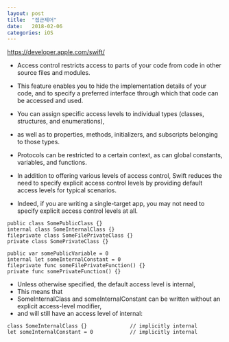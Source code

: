 ```yaml
---
layout: post
title:  "접근제어"
date:   2018-02-06
categories: iOS
---
```


<https://developer.apple.com/swift/>

- Access control restricts access to parts of your code from code in other source files and modules.
- This feature enables you to hide the implementation details of your code, and to specify a preferred interface through which that code can be accessed and used.

- You can assign specific access levels to individual types (classes, structures, and enumerations), 
- as well as to properties, methods, initializers, and subscripts belonging to those types. 
- Protocols can be restricted to a certain context, as can global constants, variables, and functions.

- In addition to offering various levels of access control, Swift reduces the need to specify explicit access control levels by providing default access levels for typical scenarios. 
- Indeed, if you are writing a single-target app, you may not need to specify explicit access control levels at all.

```
public class SomePublicClass {}
internal class SomeInternalClass {}
fileprivate class SomeFilePrivateClass {}
private class SomePrivateClass {}
 
public var somePublicVariable = 0
internal let someInternalConstant = 0
fileprivate func someFilePrivateFunction() {}
private func somePrivateFunction() {}
```

- Unless otherwise specified, the default access level is internal, 
- This means that 
- SomeInternalClass and someInternalConstant can be written without an explicit access-level modifier,
- and will still have an access level of internal:

```
class SomeInternalClass {}              // implicitly internal
let someInternalConstant = 0            // implicitly internal
```

